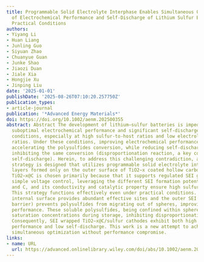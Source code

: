 ```yaml
---
title: Programmable Solid Electrolyte Interphase Enables Simultaneous Optimization
  of Electrochemical Performance and Self-Discharge of Lithium Sulfur Batteries under
  Practical Conditions
authors:
- Yiyang Li
- Huan Liang
- Junling Guo
- Siyuan Zhao
- Chuanyue Guan
- Junke Shao
- Jiaozi Duan
- Jiale Xia
- Hongjie Xu
- Jinping Liu
date: '2025-01-01'
publishDate: '2025-08-26T07:10:20.257750Z'
publication_types:
- article-journal
publication: '*Advanced Energy Materials*'
doi: https://doi.org/10.1002/aenm.202500355
abstract: Abstract The development of lithium–sulfur batteries is impeded by their
  suboptimal electrochemical performance and significant self-discharge under practical
  conditions, especially at high sulfur-to-host ratios and low electrolyte-to-sulfur
  ratios. Under these conditions, improving electrochemical performance necessitates
  accelerating the polysulfides conversion, while reducing self-discharge entails
  inhibiting the same conversion (disproportionation reaction, a key contributor to
  self-discharge). Herein, to address this challenging contradiction, an imprisoning
  strategy is designed that utilizes programmable solid electrolyte interphase (SEI)
  layers formed only on the outer surface of TiO2−x coated hollow carbon spheres (TiO2−x@C).
  TiO2−x@C is chosen primarily because that it supports regulated SEI growth upon
  simple voltage control, leveraging the different SEI formation potential on TiO2−x
  and C, and its conductivity and catalytic property ensure high sulfur reaction kinetics.
  This strategy functions effectively even under practical conditions. The exposed
  internal surface provides abundant effective sites and the outer SEI (as a dense
  barrier) prevents polysulfides from migrating out of spheres, improving the electrochemical
  performance. These soluble polysulfides, being confined within spheres, easily reach
  saturation concentrations during storage, inhibiting disproportionation reaction.
  Consequently, SEI wrapped TiO2−x@C/sulfur cathodes exhibit both high electrochemical
  performance and low self-discharge. This work is a new attempt to achieve above
  simultaneous optimization without performance compromise.
links:
- name: URL
  url: https://advanced.onlinelibrary.wiley.com/doi/abs/10.1002/aenm.202500355
---
```

